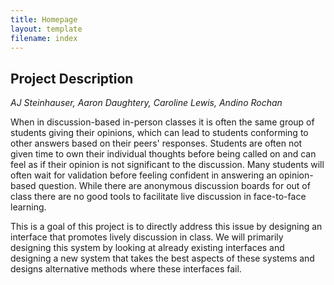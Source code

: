 ```yaml
---
title: Homepage
layout: template
filename: index
--- 
```



## Project Description

_AJ Steinhauser, Aaron Daughtery, Caroline Lewis, Andino Rochan_

When in discussion-based in-person classes it is often the same group of students giving their opinions, which can lead to students conforming to other answers based on their peers' responses. Students are often not given time to own their individual thoughts before being called on and can feel as if their opinion is not significant to the discussion. Many students will often wait for validation before feeling confident in answering an opinion-based question. While there are anonymous discussion boards for out of class there are no good tools to facilitate live discussion in face-to-face learning.

This is a goal of this project is to directly address this issue by designing an interface that promotes lively discussion in class. We will primarily designing this system by looking at already existing interfaces and designing a new system that takes the best aspects of these systems and designs alternative methods where these interfaces fail.